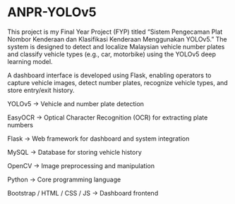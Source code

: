 # ANPR-YOLOv5
This project is my Final Year Project (FYP) titled “Sistem Pengecaman Plat Nombor Kenderaan dan Klasifikasi Kenderaan Menggunakan YOLOv5.” The system is designed to detect and localize Malaysian vehicle number plates and classify vehicle types (e.g., car, motorbike) using the YOLOv5 deep learning model. 

A dashboard interface is developed using Flask, enabling operators to capture vehicle images, detect number plates, recognize vehicle types, and store entry/exit history.


YOLOv5 → Vehicle and number plate detection

EasyOCR → Optical Character Recognition (OCR) for extracting plate numbers

Flask → Web framework for dashboard and system integration

MySQL → Database for storing vehicle history

OpenCV → Image preprocessing and manipulation

Python → Core programming language

Bootstrap / HTML / CSS / JS → Dashboard frontend
